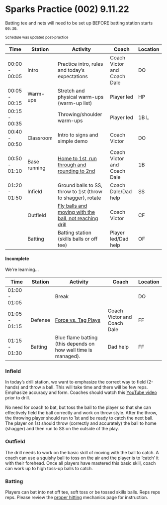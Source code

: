 # Sparks Practice (002) 9.11.22

<auro-alert type="information" style="margin-bottom: 2rem">
Batting tee and nets will need to be set up BEFORE batting station starts <code>00:30</code>.
</auro-alert>

<small>Schedule was updated post-practice</small>

| Time | Station | Activity | Coach | Location |
| --- | --- | --- | --- | --- |
| 00:00 - 00:05 | Intro | Practice intro, rules and today’s expectations  | Coach Victor and Coach Dale | DO |
| 00:05 - 00:15 | Warm-ups | Stretch and physical warm-ups (warm-up list) | Player led | HP |
| 00:15 - 00:35 |  | Throwing/shoulder warm-ups | Player led | 1B L |
| 00:40 - 00:50 | Classroom | Intro to signs and simple demo | Coach Victor | DO |
| 00:50 - 01:10 | Base running | [Home to 1st, run through and rounding to 2nd](https://www.youtube.com/watch?v=eVCDvYlF9r0&ab_channel=SoftballSpot) | Coach Victor and Coach Dale | 1B |
| 01:20 - 01:50 | Infield | Ground balls to SS, throw to 1st (throw to shagger), rotate | Coach Dale/Dad help | SS |
| | Outfield | [Fly balls and moving with the ball, not reaching drill](https://www.google.com/search?q=squishy+balls+catch+with+head+drill&oq=squishy+balls+catch+with+head+drill&aqs=chrome..69i57.23060j0j1&sourceid=chrome&ie=UTF-8#kpvalbx=_RjUdY9GrNPvE0PEPpL6SyAI_31) | Coach Victor | CF |
| | Batting | Batting station (skills balls or off tee) | Player led/Dad help | OF |

#### Incomplete

We're learning...

| Time | Station | Activity | Coach | Location |
| --- | --- | --- | --- | --- |
| 01:00 - 01:05 | | Break | | DO |
| 01:05 - 01:15 |Defense | [Force vs. Tag Plays](https://www.youtube.com/watch?v=jJUhGMrxdcs&ab_channel=SKLZBaseball) | Coach Victor and Coach Dale | FF |
| 01:15 - 01:30 | Batting | Blue flame batting (this depends on how well time is managed).| Dad help | FF |


### Infield

In today’s drill station, we want to emphasize the correct way to field (2-hands) and throw a ball. This will take time and there will be few reps. Emphasize accuracy and form. Coaches should watch this [YouTube video](/properthrowing) prior to drill.

No need for coach to bat, but toss the ball to the player so that she can effectively field the ball correctly and work on throw style. After the throw, the throwing player should run to 1st and be ready to catch the next ball. The player on 1st should throw (correctly and accurately) the ball to home (shagger) and then run to SS on the outside of the play.

### Outfield

The drill needs to work on the basic skill of moving with the ball to catch. A coach can use a squishy ball to toss on the air and the player is to ‘catch’ it with their forehead. Once all players have mastered this basic skill, coach can work up to high toss-up balls to catch.

### Batting

Players can bat into net off tee, soft toss or be tossed skills balls. Reps reps reps. Please review the [proper hitting](/properhitting) mechanics page for instruction.


<link rel="stylesheet" href="https://unpkg.com/@alaskaairux/design-tokens@latest/dist/tokens/CSSCustomProperties.css" />
<link rel="stylesheet" href="https://unpkg.com/@alaskaairux/webcorestylesheets@latest/dist/bundled/essentials.css" />

<script src="https://unpkg.com/@aurodesignsystem/auro-alert@latest/dist/auro-alert__bundled.js" type="module"></script>
